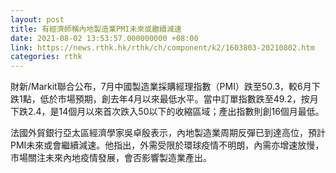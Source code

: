 ```yaml
---
layout: post
title: 有經濟師稱內地製造業PMI未來或繼續減速
date: 2021-08-02 13:53:57.000000000 +08:00
link: https://news.rthk.hk/rthk/ch/component/k2/1603803-20210802.htm
categories: rthk
---
```


財新/Markit聯合公布，7月中國製造業採購經理指數（PMI）跌至50.3，較6月下跌1點，低於市場預期，創去年4月以來最低水平。當中訂單指數跌至49.2，按月下跌2.4，是14個月以來首次跌入50以下的收縮區域；產出指數則創16個月最低。

法國外貿銀行亞太區經濟學家吳卓殷表示，內地製造業周期反彈已到達高位，預計PMI未來或會繼續減速。他指出，外需受限於環球疫情不明朗，內需亦增速放慢，市場關注未來內地疫情發展，會否影響製造業產出。
